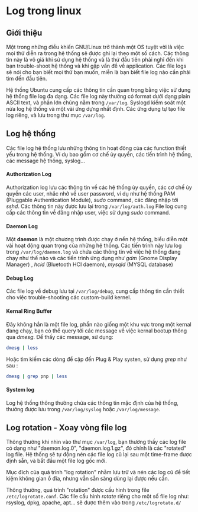# Log trong linux

## Giới thiệu
Một trong những điều khiến GNU/Linux trở thành một OS tuyệt vời là việc mọi thứ diễn ra trong hệ thống sẽ được ghi lại theo một số cách. Các thông
tin này là vô giá khi sử dụng hệ thống và là thứ đầu tiên phải nghĩ đến khi bạn trouble-shoot hệ thống và khi gặp vấn đề về application. Các file
logs sẽ nói cho bạn biết mọi thứ bạn muốn, miễn là bạn biết file log nào cần phải tìm đến đầu tiên.

Hệ thống Ubuntu cung cấp các thông tin cần quan trọng bằng việc sử dụng hệ thống file log đa dạng. Các file log này thường có format dưới dạng
plain ASCII text, và phần lớn chúng nằm trong `/var/log`. Syslogd kiểm soát một nửa log hệ thống và một vài ứng dựng nhất định. Các ứng dụng tự tạo
file log riêng, và lưu trong thư mục `/var/log`.

## Log hệ thống
Các file log hệ thống lưu những thông tin hoạt đông của các function thiết yếu trong hệ thống. Ví dụ bao gồm cơ chế ủy quyền, các tiến trình hệ
thống, các message hệ thống, syslog...

#### Authorization Log 
Authorization log lưu các thông tin về các hệ thống ủy quyền, các cơ chế ủy quyền các user, nhắc nhở về user password, ví dụ như hệ thống PAM
(Pluggable Authentication Module), *sudo* command, các đăng nhập tới *sshd*. Các thông tin này được lưu lại trong `/var/log/auth.log`
File log cung cấp các thông tin về đăng nhập user, việc sử dụng *sudo* command.

#### Daemon Log 
Một **daemon** là một chương trình được chạy ở nền hệ thống, biểu diễn một vài hoạt động quan trọng của những hệ thống. Các tiến trình này lưu log
trong `/var/log/daemen.log` và chứa các thông tin về việc hệ thống đang chạy như thế nào và các tiến trình ứng dụng như *gdm* (Gnome Display Manager)
, *hcid* (Bluetooth HCI daemon), *mysqld* (MYSQL database)

#### Debug Log
Các file log về debug lưu tại `/var/log/debug`, cung cấp thông tin cần thiết cho việc trouble-shooting các custom-build kernel.

#### Kernal Ring Buffer
Đây không hẳn là một file log, phần nào giống một khu vực trong một kernal đang chạy, bạn có thể query tới các message về việc kernal bootup thông
qua *dmesg*. Để thấy các message, sử dụng:

```sh
dmesg | less
```
Hoặc tìm kiếm các dòng để cập đến Plug & Play systen, sử dụng *grep* như sau :

```sh
dmesg | grep pnp | less
```

#### System log
Log hệ thống thông thường chứa các thông tin mặc định của hệ thống, thường được lưu trong `/var/log/syslog` hoặc `/var/log/message`.

## Log rotation - Xoay vòng file log
Thông thường khi nhìn vào thư mục `/var/log`, bạn thường thấy các log file có dạng như "daemon.log.0", "daemon.log.1.gz", đó chính là các "rotated"
log file. Hệ thống sẽ tự động nén các file log cũ lại sau một time-frame được định sẵn, và bắt đầu một file log gốc mới. 

Mục đích của quá trình "log rotation" nhằm lưu trữ và nén các log cũ để tiết kiệm không gian ổ đĩa, nhưng vẫn sẵn sàng dùng lại được nếu cần.

Thông thường, quá trình "rotation" được cấu hình trong file `/etc/logrotate.conf`. Các file cấu hình *rotate* riêng cho một số file log như:
rsyslog, dpkg, apache, apt... sẽ được thêm vào trong `/etc/logrotate.d/`
